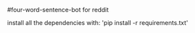 #four-word-sentence-bot for reddit

install all the dependencies with: 'pip install -r requirements.txt'
